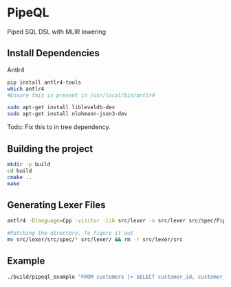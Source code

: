 # PipeQL
Piped SQL DSL with MLIR lowering

## Install Dependencies

Antlr4
```bash
pip install antlr4-tools
which antlr4
#Ensure this is present in /usr/local/bin/antlr4
```

```bash
sudo apt-get install libleveldb-dev
sudo apt-get install nlohmann-json3-dev
```

Todo: Fix this to in tree dependency.

## Building the project
```bash
mkdir -p build 
cd build
cmake ..
make
```

## Generating Lexer Files
```bash
antlr4 -Dlanguage=Cpp -visitor -lib src/lexer -o src/lexer src/spec/PipeQL.g4

#Patching the directory. To figure it out
mv src/lexer/src/spec/* src/lexer/ && rm -r src/lexer/src
```


## Example

```bash
./build/pipeql_example "FROM customers |> SELECT customer_id, customer_name" json
```
